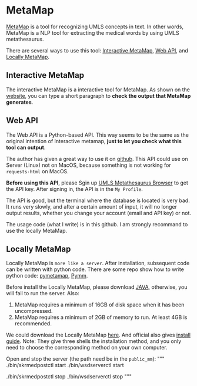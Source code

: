 # MetaMap

[MetaMap](https://lhncbc.nlm.nih.gov/ii/tools/MetaMap.html) is a tool for recognizing UMLS concepts in text.
In other words, MetaMap is a NLP tool for extracting the medical words by using UMLS metathesaurus.

There are several ways to use this tool: [Interactive MetaMap](https://ii.nlm.nih.gov/Interactive/UTS_Required/MetaMap.html), [Web API](https://github.com/lhncbc/skr_web_python_api), and [Locally MetaMap](https://lhncbc.nlm.nih.gov/ii/tools/MetaMap/run-locally/MetaMap.html).

## Interactive MetaMap
The interactive MetaMap is a interactive tool for MetaMap.
As shown on the [website](https://ii.nlm.nih.gov/Interactive/UTS_Required/MetaMap.html), you can type a short paragraph to **check the output that MetaMap generates**.

## Web API
The Web API is a Python-based API.
This way seems to be the same as the original intention of Interactive metamap, **just to let you check what this tool can output**.

The author has given a great way to use it on [github](https://github.com/lhncbc/skr_web_python_api).
This API could use on Server (Linux) not on MacOS, because something is not working for `requests-html` on MacOS.

**Before using this API**, please Sgin up [UMLS Metathesaurus Browser](https://uts.nlm.nih.gov/uts/umls/home) to get the API key. After signing in, the API is in the `My Profile`.

The API is good, but the terminal where the database is located is very bad. 
It runs very slowly, and after a certain amount of input, it will no longer output results, whether you change your account (email and API key) or not.

The usage code (what I write) is in this github. I am strongly recommand to use the locally MetaMap.

## Locally MetaMap

Locally MetaMap is `more like a server`. 
After installation, subsequent code can be written with python code.
There are some repo show how to write python code: [pymetamap](https://github.com/AnthonyMRios/pymetamap), [Pymm](https://github.com/smujjiga/pymm).

Before install the Locally MetaMap, please download [JAVA](www.java.com), otherwise, you will fail to run the server.
Also:
1. MetaMap requires a minimum of 16GB of disk space when it has been uncompressed.
2. MetaMap requires a minimum of 2GB of memory to run. At least 4GB is recommended.

We could download the Locally MetaMap [here](https://lhncbc.nlm.nih.gov/ii/tools/MetaMap/run-locally/MainDownload.html).
And official also gives [install guide](https://lhncbc.nlm.nih.gov/ii/tools/MetaMap/documentation/Installation.html).
Note: They give three shells the installation method, and you only need to choose the corresponding method on your own computer.

Open and stop the server (the path need be in the `public_mm`):
"""
./bin/skrmedpostctl start
./bin/wsdserverctl start

./bin/skrmedpostctl stop
./bin/wsdserverctl stop
"""
